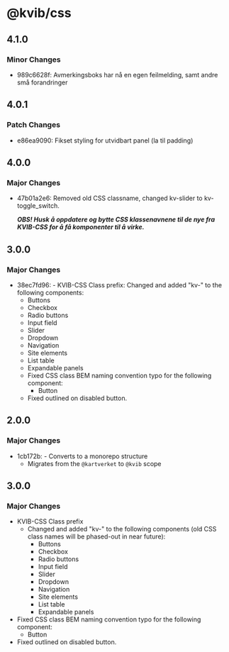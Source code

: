 # @kvib/css

## 4.1.0

### Minor Changes

- 989c6628f: Avmerkingsboks har nå en egen feilmelding, samt andre små forandringer

## 4.0.1

### Patch Changes

- e86ea9090: Fikset styling for utvidbart panel (la til padding)

## 4.0.0

### Major Changes

- 47b01a2e6: Removed old CSS classname, changed kv-slider to kv-toggle_switch.

  _**OBS! Husk å oppdatere og bytte CSS klassenavnene til de nye fra KVIB-CSS for å få komponenter til å virke.**_

## 3.0.0

### Major Changes

- 38ec7fd96: - KVIB-CSS Class prefix: Changed and added "kv-" to the following components:
  - Buttons
  - Checkbox
  - Radio buttons
  - Input field
  - Slider
  - Dropdown
  - Navigation
  - Site elements
  - List table
  - Expandable panels
  - Fixed CSS class BEM naming convention typo for the following component:
    - Button
  - Fixed outlined on disabled button.

## 2.0.0

### Major Changes

- 1cb172b: - Converts to a monorepo structure
  - Migrates from the `@kartverket` to `@kvib` scope

## 3.0.0

### Major Changes

- KVIB-CSS Class prefix
  - Changed and added "kv-" to the following components (old CSS class names will be phased-out in near future):
    - Buttons
    - Checkbox
    - Radio buttons
    - Input field
    - Slider
    - Dropdown
    - Navigation
    - Site elements
    - List table
    - Expandable panels
- Fixed CSS class BEM naming convention typo for the following component:
  - Button
- Fixed outlined on disabled button.
